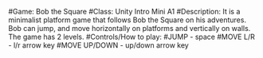#Game: Bob the Square
#Class: Unity Intro Mini A1
#Description: It is a minimalist platform game that follows Bob the Square on his adventures. Bob can jump, and move horizontally on platforms and vertically on walls. The game has 2 levels.
#Controls/How to play:
#JUMP - space
#MOVE L/R - l/r arrow key
#MOVE UP/DOWN - up/down arrow key
